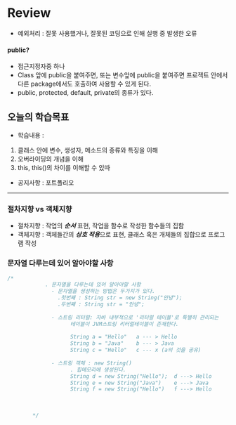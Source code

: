 # Review
- 예외처리 : 잘못 사용했거나, 잘못된 코딩으로 인해 실행 중 발생한 오류

#### public?
- 접근지정자중 하나
- Class 앞에 public을 붙여주면, 또는 변수앞에 public을 붙여주면 프로젝트 안에서 다른 package에서도 호출하여 사용할 수 있게 된다.
- public, protected, default, private의 종류가 있다.

## 오늘의 학습목표
- 학습내용 :
1) 클래스 안에 변수, 생성자, 메소드의 종류와 특징을 이해
2) 오버라이딩의 개념을 이해
3) this, this()의 차이를 이해할 수 있따

- 공지사항 : 포트폴리오

------------------------------------------------------------------------------------------------------------

### 절차지향 vs 객체지향
- 절차지향 : 작업의 ***순서*** 표현, 작업을 함수로 작성한 함수들의 집함
- 객체지향 : 객체들간의 ***상호 작용***으로 표현, 클래스 혹은 개체들의 집합으로 프로그램 작성

### 문자열 다루는데 있어 알아야할 사항
```java
/*
			. 문자열을 다루는데 있어 알아야할 사항
			  - 문자열을 생성하는 방법은 두가지가 있다.
				.첫번째 : String str = new String("안녕");
				.두번째 : String str = "안녕";
				
			  - 스트링 리터럴: 자바 내부적으로 '리터럴 테이블'로 특별히 관리되는
			  		테이블이 JVM스트링 리터럴테이블이 존재한다.
			  		
			  		String a = "Hello"   a --- > Hello
			  		String b = "Java"    b --- > Java
			  		String c = "Hello"   c --- x (a의 것을 공유)
			  		
			  - 스트링 객체 : new String()
			  		. 힙메모리에 생성된다.
			  		String d = new String("Hello");  d ---> Hello
			  		String e = new String("Java")    e ---> Java
			  		String f = new String("Hello")   f ---> Hello
			  		
			  		
		
		*/
```
